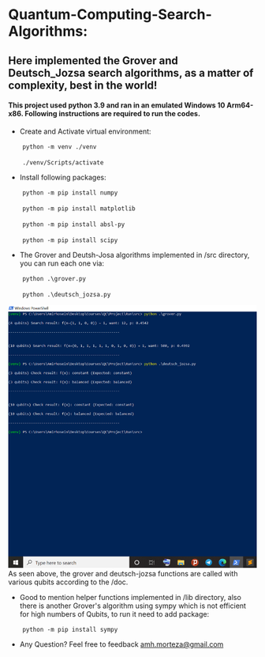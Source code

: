 # Quantum-Computing-Search-Algorithms:
## Here implemented the Grover and Deutsch_Jozsa search algorithms, as a matter of complexity, best in the world!

#### This project used python 3.9 and ran in an emulated Windows 10 Arm64-x86. Following instructions are required to run the codes. 

* Create and Activate virtual environment:

```
	python -m venv ./venv

	./venv/Scripts/activate
```

* Install following packages:

```
	python -m pip install numpy 

	python -m pip install matplotlib

	python -m pip install absl-py

	python -m pip install scipy
```

* The Grover and Deutsh-Josa algorithms implemented in /src directory, you can run each one via:

```
 	python .\grover.py 
	
	python .\deutsch_jozsa.py 
```
![panel](doc/run_screenshot.png)
As seen above, the grover and deutsch-jozsa functions are called with various qubits according to the /doc. 


* Good to mention helper functions implemented in /lib directory, also there is another Grover's algorithm using sympy which is not
  efficient for high numbers of Qubits, to run it need to add package:

```
	python -m pip install sympy
```

* Any Question? 
Feel free to feedback amh.morteza@gmail.com
